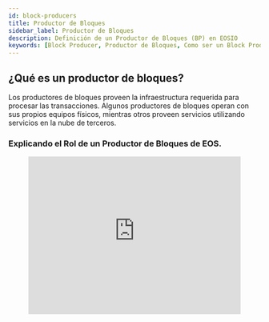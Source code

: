 ```yaml
---
id: block-producers
title: Productor de Bloques
sidebar_label: Productor de Bloques
description: Definición de un Productor de Bloques (BP) en EOSIO
keywords: [Block Producer, Productor de Bloques, Como ser un Block Producer, EOSIO, EOS, BP, Que es un Productor de Bloques]
---
```


## ¿Qué es un productor de bloques?

Los productores de bloques proveen la infraestructura requerida para procesar las transacciones. Algunos productores de bloques operan con sus propios equipos físicos, mientras otros proveen servicios utilizando servicios en la nube de terceros.

### Explicando el Rol de un Productor de Bloques de EOS.

<figure class="video_container">
  <iframe width="100%" height="315" src="https://www.youtube.com/embed/YLt5uexD9gg" frameborder="0" allowfullscreen="true"> </iframe>
</figure>